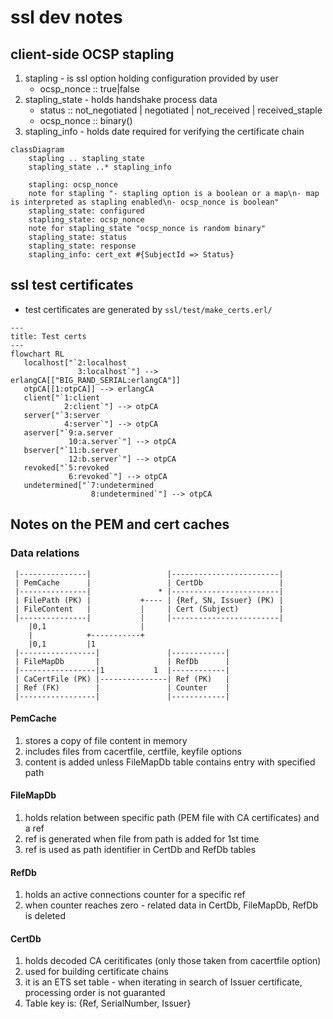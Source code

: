 # ssl dev notes
## client-side OCSP stapling
1. stapling - is ssl option holding configuration provided by user
   - ocsp_nonce :: true|false
2. stapling_state - holds handshake process data
   - status :: not_negotiated | negotiated | not_received | received_staple
   - ocsp_nonce :: binary()
3. stapling_info - holds date required for verifying the certificate chain

```mermaid
classDiagram
    stapling .. stapling_state
    stapling_state ..* stapling_info

    stapling: ocsp_nonce
    note for stapling "- stapling option is a boolean or a map\n- map is interpreted as stapling enabled\n- ocsp_nonce is boolean"
    stapling_state: configured
    stapling_state: ocsp_nonce
    note for stapling_state "ocsp_nonce is random binary"
    stapling_state: status
    stapling_state: response
    stapling_info: cert_ext #{SubjectId => Status}
```
## ssl test certificates
- test certificates are generated by `ssl/test/make_certs.erl/`

```mermaid
---
title: Test certs
---
flowchart RL
   localhost["`2:localhost
               3:localhost`"] --> erlangCA[["BIG_RAND_SERIAL:erlangCA"]]
   otpCA[[1:otpCA]] --> erlangCA
   client["`1:client
            2:client`"] --> otpCA
   server["`3:server
            4:server`"] --> otpCA
   aserver["`9:a.server
             10:a.server`"] --> otpCA
   bserver["`11:b.server
             12:b.server`"] --> otpCA
   revoked["`5:revoked
             6:revoked`"] --> otpCA
   undetermined["`7:undetermined
                  8:undetermined`"] --> otpCA
```

## Notes on the PEM and cert caches
### Data relations

     |---------------|                 |------------------------|
     | PemCache      |                 | CertDb                 |
     |---------------|               * |------------------------|
     | FilePath (PK) |           +---- | {Ref, SN, Issuer} (PK) |
     | FileContent   |           |     | Cert (Subject)         |
     |---------------|           |     |------------------------|
        |0,1                     |
        |            +-----------+
        |0,1         |1
     |-----------------|               |------------|
     | FileMapDb       |               | RefDb      |
     |-----------------|1           1  |------------|
     | CaCertFile (PK) |---------------| Ref (PK)   |
     | Ref (FK)        |               | Counter    |
     |-----------------|               |------------|

#### PemCache
1. stores a copy of file content in memory
2. includes files from cacertfile, certfile, keyfile options
3. content is added unless FileMapDb table contains entry with specified path

#### FileMapDb
1. holds relation between specific path (PEM file with CA certificates) and a ref
2. ref is generated when file from path is added for 1st time
3. ref is used as path identifier in CertDb and RefDb tables

#### RefDb
1. holds an active connections counter for a specific ref
2. when counter reaches zero - related data in CertDb, FileMapDb, RefDb is deleted

#### CertDb
1. holds decoded CA ceritificates (only those taken from cacertfile option)
2. used for building certificate chains
3. it is an ETS set table - when iterating in search of Issuer certificate,
   processing order is not guaranted
4. Table key is: {Ref, SerialNumber, Issuer}

